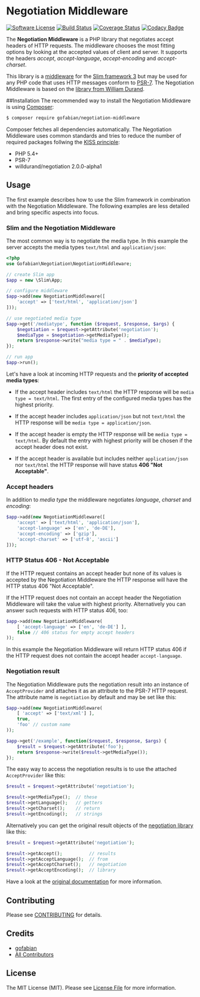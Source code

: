 # Negotiation Middleware

[![Software License][ico-license]][license]
[![Build Status][ico-travis]][link-travis]
[![Coverage Status][ico-coverage]][link-coverage]
[![Codacy Badge](https://api.codacy.com/project/badge/50c7a287c93644bda8bec08bce5e817d)](https://www.codacy.com/app/gofabian/negotiation-middleware)

[link-travis]: https://travis-ci.org/gofabian/negotiation-middleware
[link-coverage]: https://coveralls.io/github/gofabian/negotiation-middleware?branch=master

[ico-version]: https://img.shields.io/packagist/v/gofabian/negotiation-middleware.svg?style=flat-square
[ico-license]: https://img.shields.io/badge/license-MIT-brightgreen.svg?style=flat-square
[ico-travis]: https://img.shields.io/travis/gofabian/negotiation-middleware/master.svg?style=flat-square
[ico-coverage]: https://coveralls.io/repos/gofabian/negotiation-middleware/badge.svg?branch=master&service=github
[ico-code-quality]: https://img.shields.io/scrutinizer/g/gofabian/negotiation-middleware.svg?style=flat-square
[ico-downloads]: https://img.shields.io/packagist/dt/gofabian/negotiation-middleware.svg?style=flat-square


The **Negotiation Middleware** is a PHP library that negotiates accept headers of HTTP requests. The middleware chooses the most fitting options by looking at the accepted values of client and server. It supports the headers *accept*, *accept-language*, *accept-encoding* and *accept-charset*.

This library is a [middleware][] for the [Slim framework 3][slim] but may be used for any PHP code that uses HTTP messages conform to [PSR-7][psr7]. The Negotiation Middleware is based on the [library from William Durand][negotiation].

[middleware]: http://www.slimframework.com/docs/concepts/middleware.html "Concept of Slim middleware"
[slim]:         http://www.slimframework.com/               "Slim - a PHP micro framework"
[psr7]:        http://www.php-fig.org/psr/psr-7/             "PSR-7 - HTTP message interfaces"
[negotiation]:  https://github.com/willdurand/Negotiation   "Negotiation library by William Durand"

##Installation
The recommended way to install the Negotiation Middleware is using [Composer][composer]:

[composer]: https://getcomposer.org/  "Composer - Dependency Manager for PHP"

``` bash
$ composer require gofabian/negotiation-middleware
```

Composer fetches all dependencies automatically. The Negotiation Middleware uses common standards and tries to reduce the number of required packages follwing the [KISS principle][kiss]:

[kiss]: https://en.wikipedia.org/wiki/KISS_principle  "Keep it simple, stupid"

- PHP 5.4+
- PSR-7
- willdurand/negotiation 2.0.0-alpha1

## Usage
The first example describes how to use the Slim framework in combination with the Negotiation Middleware. The following examples are less detailed and bring specific aspects into focus.

### Slim and the Negotiation Middleware

The most common way is to negotiate the media type. In this example the server accepts the media types `text/html` and `application/json`:

``` php
<?php
use Gofabian\Negotiation\NegotiationMiddleware;

// create Slim app
$app = new \Slim\App;

// configure middleware
$app->add(new NegotiationMiddleware([
    'accept' => ['text/html', 'application/json']
]));

// use negotiated media type
$app->get('/mediatype', function ($request, $response, $args) {
    $negotiation = $request->getAttribute('negotiation');
    $mediaType = $negotiation->getMediaType();
    return $response->write("media type = " . $mediaType);
});

// run app
$app->run();
```
Let's have a look at incoming HTTP requests and the **priority of accepted media types**:

* If the accept header includes `text/html` the HTTP response will be `media type = text/html`. The first entry of the configured media types has the highest priority.

* If the accept header includes `application/json` but not `text/html` the HTTP response will be `media type = application/json`.

* If the accept header is empty the HTTP response will be `media type = text/html`. By default the entry with highest priority will be chosen if the accept header does not exist.

* If the accept header is available but includes neither `application/json` nor `text/html` the HTTP response will have status **406 "Not Acceptable"**.

### Accept headers

In addition to *media type* the middleware negotiates *language*, *charset* and *encoding*:

``` php
$app->add(new NegotiationMiddleware([
    'accept' => ['text/html', 'application/json'],
    'accept-language' => ['en', 'de-DE'],
    'accept-encoding' => ['gzip'],
    'accept-charset' => ['utf-8', 'ascii']
]));
```

### HTTP Status 406 - Not Acceptable

If the HTTP request contains an accept header but none of its values is accepted by the Negotiation Middleware the HTTP response will have the HTTP status 406 "Not Acceptable".

If the HTTP request does not contain an accept header the Negotiation Middleware will take the value with highest priority. Alternatively you can answer such requests with HTTP status 406, too:

```php
$app->add(new NegotiationMiddleware(
    [ 'accept-language' => ['en', 'de-DE'] ],
    false // 406 status for empty accept headers
));
```
In this example the Negotiation Middleware will return HTTP status 406 if the HTTP request does not contain the accept header `accept-language`.

### Negotiation result

The Negotiation Middleware puts the negotiation result into an instance of `AcceptProvider` and attaches it as an attribute to the PSR-7 HTTP request. The attribute name is `negotiation` by default and may be set like this:

```php
$app->add(new NegotiationMiddleware(
    [ 'accept' => ['text/xml'] ],
    true,
    'foo' // custom name
));

$app->get('/example', function($request, $response, $args) {
    $result = $request->getAttribute('foo');
    return $response->write($result->getMediaType());
});
```

The easy way to access the negotiation results is to use the attached `AcceptProvider` like this:

```php
$result = $request->getAttribute('negotiation');

$result->getMediaType();  // these
$result->getLanguage();   // getters
$result->getCharset();    // return
$result->getEncoding();   // strings
```

Alternatively you can get the original result objects of the [negotiation library][negotiation] like this:

```php
$result = $request->getAttribute('negotiation');

$result->getAccept();          // results
$result->getAcceptLanguage();  // from
$result->getAcceptCharset();   // negotiation
$result->getAcceptEncoding();  // library
```

Have a look at the [original documentation][negotiation-doc] for more information.

[negotiation-doc]: http://williamdurand.fr/Negotiation/#accept-classes "Documentation of the negotiation library by William Durand"

## Contributing

Please see [CONTRIBUTING](CONTRIBUTING.md) for details.


## Credits

- [gofabian][link-author]
- [All Contributors][link-contributors]

[link-author]: https://github.com/gofabian
[link-contributors]: ../../contributors

## License

The MIT License (MIT). Please see [License File][license] for more information.

[license]: LICENSE.md   "MIT License"
